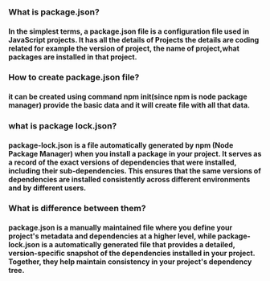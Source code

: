 ### What is package.json?
#### In the simplest terms, a package.json file is a configuration file used in JavaScript projects. It has all the details of Projects the details are coding related for example the version of project, the name of project,what packages are installed in that project.
### How to create package.json file?
#### it can be created using command npm init(since npm is node package manager) provide the basic data and it will create file with all that data.
### what is package lock.json?
#### package-lock.json is a file automatically generated by npm (Node Package Manager) when you install a package in your project. It serves as a record of the exact versions of dependencies that were installed, including their sub-dependencies. This ensures that the same versions of dependencies are installed consistently across different environments and by different users.
### What is difference between them?
#### package.json is a manually maintained file where you define your project's metadata and dependencies at a higher level, while package-lock.json is a automatically generated file that provides a detailed, version-specific snapshot of the dependencies installed in your project. Together, they help maintain consistency in your project's dependency tree.
